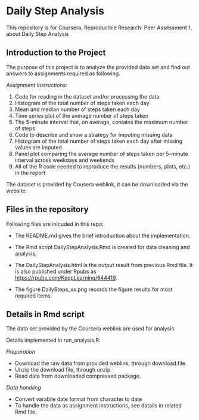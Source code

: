 # Daily Step Analysis

This repository is for Coursera, Reproducible Research: Peer Assessment 1, about Daily Step Analysis

## Introduction to the Project

The purpose of this project is to analyze the provided data set and find out answers to assignments required as following.

*Assignment Instructions:*

1. Code for reading in the dataset and/or processing the data 
2. Histogram of the total number of steps taken each day 
3. Mean and median number of steps taken each day 
4. Time series plot of the average number of steps taken 
5. The 5-minute interval that, on average, contains the maximum number of steps 
6. Code to describe and show a strategy for imputing missing data 
7. Histogram of the total number of steps taken each day after missing values are imputed
8. Panel plot comparing the average number of steps taken per 5-minute interval across weekdays and weekends 
9. All of the R code needed to reproduce the results (numbers, plots, etc.) in the report

The dataset is provided by Cousera weblink, it can be downloaded via the website.

## Files in the repository

Following files are inlcuded in this repo: 

- The README.md gives the brief introduction about the implementation.

- The Rmd script DailyStepAnalysis.Rmd is created for data cleaning and analysis.

- The DailyStepAnalysis.html is the output result from previous Rmd file. It is also published under Rpubs as https://rpubs.com/KeepLearning/644419.

- The figure DailySteps_xx.png records the figure results for most required items.


## Details in Rmd script

The data set provided by the Coursera weblink are used for analysis. 

Details implemented in run_analysis.R:

*Preparation*
- Download the raw data from provided weblink, through download.file.
- Unzip the download file, through unzip. 
- Read data from downloaded compressed package. 

*Data handling*
- Convert varabile date format from character to date
- To handle the data as assignment instructions, see datails in related Rmd file.
